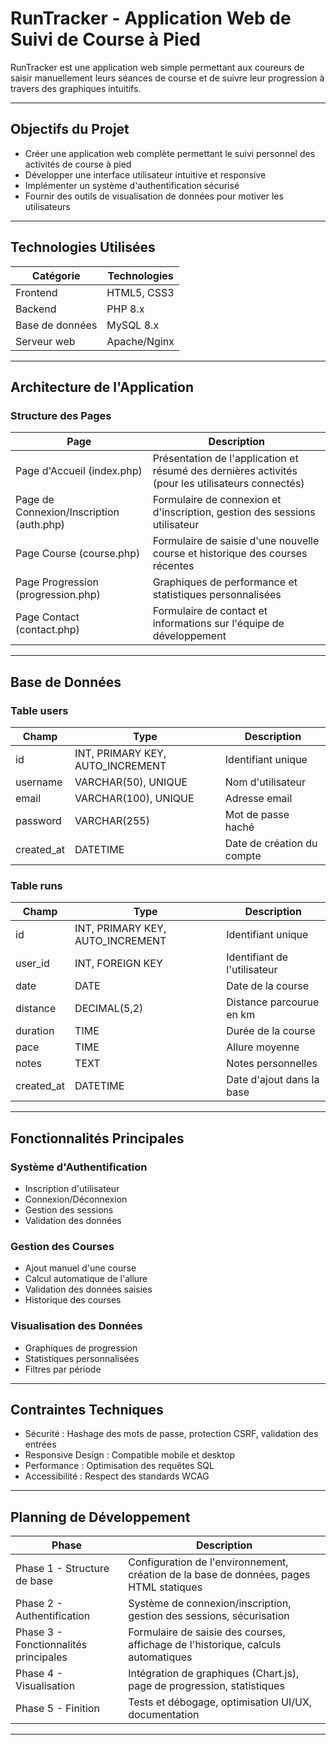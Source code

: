 # RunTracker - Application Web de Suivi de Course à Pied

RunTracker est une application web simple permettant aux coureurs de saisir manuellement leurs séances de course et de suivre leur progression à travers des graphiques intuitifs.

---

## Objectifs du Projet

- Créer une application web complète permettant le suivi personnel des activités de course à pied
- Développer une interface utilisateur intuitive et responsive
- Implémenter un système d'authentification sécurisé
- Fournir des outils de visualisation de données pour motiver les utilisateurs

---

## Technologies Utilisées

| Catégorie       | Technologies |
| --------------- | ------------ |
| Frontend        | HTML5, CSS3  |
| Backend         | PHP 8.x      |
| Base de données | MySQL 8.x    |
| Serveur web     | Apache/Nginx |

---

## Architecture de l'Application

### Structure des Pages

| Page                                     | Description                                                                                       |
| ---------------------------------------- | ------------------------------------------------------------------------------------------------- |
| Page d'Accueil (index.php)               | Présentation de l'application et résumé des dernières activités (pour les utilisateurs connectés) |
| Page de Connexion/Inscription (auth.php) | Formulaire de connexion et d'inscription, gestion des sessions utilisateur                        |
| Page Course (course.php)                 | Formulaire de saisie d'une nouvelle course et historique des courses récentes                     |
| Page Progression (progression.php)       | Graphiques de performance et statistiques personnalisées                                          |
| Page Contact (contact.php)               | Formulaire de contact et informations sur l'équipe de développement                               |

---

## Base de Données

### Table users

| Champ      | Type                             | Description                |
| ---------- | -------------------------------- | -------------------------- |
| id         | INT, PRIMARY KEY, AUTO_INCREMENT | Identifiant unique         |
| username   | VARCHAR(50), UNIQUE              | Nom d'utilisateur          |
| email      | VARCHAR(100), UNIQUE             | Adresse email              |
| password   | VARCHAR(255)                     | Mot de passe haché         |
| created_at | DATETIME                         | Date de création du compte |

### Table runs

| Champ      | Type                             | Description                  |
| ---------- | -------------------------------- | ---------------------------- |
| id         | INT, PRIMARY KEY, AUTO_INCREMENT | Identifiant unique           |
| user_id    | INT, FOREIGN KEY                 | Identifiant de l'utilisateur |
| date       | DATE                             | Date de la course            |
| distance   | DECIMAL(5,2)                     | Distance parcourue en km     |
| duration   | TIME                             | Durée de la course           |
| pace       | TIME                             | Allure moyenne               |
| notes      | TEXT                             | Notes personnelles           |
| created_at | DATETIME                         | Date d'ajout dans la base    |

---

## Fonctionnalités Principales

### Système d'Authentification

- Inscription d'utilisateur
- Connexion/Déconnexion
- Gestion des sessions
- Validation des données

### Gestion des Courses

- Ajout manuel d'une course
- Calcul automatique de l'allure
- Validation des données saisies
- Historique des courses

### Visualisation des Données

- Graphiques de progression
- Statistiques personnalisées
- Filtres par période

---

## Contraintes Techniques

- Sécurité : Hashage des mots de passe, protection CSRF, validation des entrées
- Responsive Design : Compatible mobile et desktop
- Performance : Optimisation des requêtes SQL
- Accessibilité : Respect des standards WCAG

---

## Planning de Développement

| Phase                                 | Description                                                                            |
| ------------------------------------- | -------------------------------------------------------------------------------------- |
| Phase 1 - Structure de base           | Configuration de l'environnement, création de la base de données, pages HTML statiques |
| Phase 2 - Authentification            | Système de connexion/inscription, gestion des sessions, sécurisation                   |
| Phase 3 - Fonctionnalités principales | Formulaire de saisie des courses, affichage de l'historique, calculs automatiques      |
| Phase 4 - Visualisation               | Intégration de graphiques (Chart.js), page de progression, statistiques                |
| Phase 5 - Finition                    | Tests et débogage, optimisation UI/UX, documentation                                   |

---
